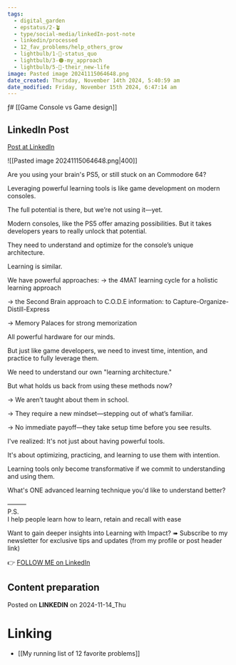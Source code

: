 ```yaml
---
tags:
  - digital_garden
  - epstatus/2-🪴
  - type/social-media/linkedIn-post-note
  - linkedin/processed
  - 12_fav_problems/help_others_grow
  - lightbulb/1-🔴-status_quo
  - lightbulb/3-🟠-my_approach
  - lightbulb/5-🔵-their_new-life
image: Pasted image 20241115064648.png
date_created: Thursday, November 14th 2024, 5:40:59 am
date_modified: Friday, November 15th 2024, 6:47:14 am
---
```

ƒ# [[Game Console vs Game design]]
## LinkedIn Post
[Post at LinkedIn](https://www.linkedin.com/posts/sebastiankamilli_are-you-using-your-brains-ps5-or-still-activity-7262721035882442754-dBHD?utm_source=share&utm_medium=member_desktop)

![[Pasted image 20241115064648.png|400]]  

Are you using your brain's PS5, or still stuck on an Commodore 64?

Leveraging powerful learning tools is like game development on modern consoles.

The full potential is there, but we’re not using it—yet.

Modern consoles, like the PS5 offer amazing possibilities. 
But it takes developers years to really unlock that potential. 

They need to understand and optimize for the console’s unique architecture.

Learning is similar. 

We have powerful approaches:
→ the 4MAT learning cycle for a holistic learning approach

→ the Second Brain approach to C.O.D.E information:
to Capture-Organize-Distill-Express

→ Memory Palaces for strong memorization

All powerful hardware for our minds.

But just like game developers, we need to 
invest time, intention, and practice 
to fully leverage them. 

We need to understand our own "learning architecture."

But what holds us back from using these methods now?

→ We aren’t taught about them in school.
    
→ They require a new mindset—stepping out of what’s familiar.
    
→ No immediate payoff—they take setup time before you see results.
    
I've realized:  It's not just about having powerful tools. 

It's about optimizing, practicing, and learning to 
use them with intention.

Learning tools only become transformative 
if we commit to understanding and using them.

What's ONE advanced learning technique 
you'd like to understand better?

———  
P.S.  
I help people learn how to learn, retain and recall with ease

Want to gain deeper insights into Learning with Impact?
➠ Subscribe to my newsletter for exclusive tips and updates
(from my profile or post header link)

👉 [FOLLOW ME on LinkedIn](https://www.linkedin.com/comm/mynetwork/discovery-see-all?usecase=PEOPLE_FOLLOWS&followMember=sebastiankamilli)

## Content preparation



Posted on **LINKEDIN** on 2024-11-14_Thu
# Linking
+ [[My running list of 12 favorite problems]]